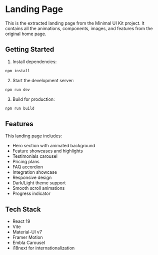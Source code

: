 # Landing Page

This is the extracted landing page from the Minimal UI Kit project. It contains all the animations, components, images, and features from the original home page.

## Getting Started

1. Install dependencies:
```bash
npm install
```

2. Start the development server:
```bash
npm run dev
```

3. Build for production:
```bash
npm run build
```

## Features

This landing page includes:
- Hero section with animated background
- Feature showcases and highlights  
- Testimonials carousel
- Pricing plans
- FAQ accordion
- Integration showcase
- Responsive design
- Dark/Light theme support
- Smooth scroll animations
- Progress indicator

## Tech Stack

- React 19
- Vite
- Material-UI v7
- Framer Motion
- Embla Carousel
- i18next for internationalization